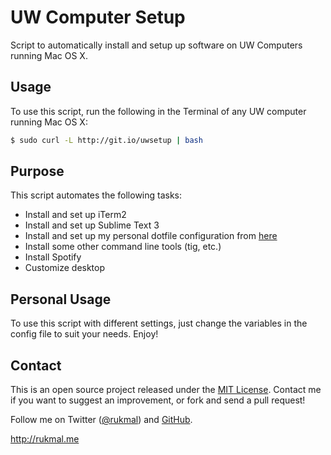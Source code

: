 # UW Computer Setup

Script to automatically install and setup up software on UW Computers running Mac OS X.

## Usage

To use this script, run the following in the Terminal of any UW computer running Mac OS X:

```bash
$ sudo curl -L http://git.io/uwsetup | bash
```

## Purpose

This script automates the following tasks:

- Install and set up iTerm2
- Install and set up Sublime Text 3
- Install and set up my personal dotfile configuration from [here](http://github.com/rukmal/dotfiles)
- Install some other command line tools (tig, etc.)
- Install Spotify
- Customize desktop

## Personal Usage

To use this script with different settings, just change the variables in the config file to suit your needs. Enjoy!

## Contact

This is an open source project released under the [MIT License](LICENSE). Contact me if you want to suggest an improvement, or fork and send a pull request!

Follow me on Twitter ([@rukmal](http://twitter.com/rukmal_w)) and [GitHub](http://github.com/rukmal).

http://rukmal.me